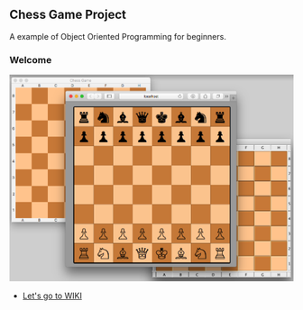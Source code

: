 ## Chess Game Project

<p>A example of Object Oriented Programming for beginners.</p>

### Welcome
![Chess Game Project](https://raw.githubusercontent.com/emprestes/wiki/master/chessgame/images/welcome.png)

* [Let's go to WIKI](https://github.com/emprestes/chessgame/wiki)
